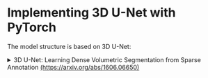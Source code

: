 # Implementing 3D U-Net with PyTorch
The model structure is based on 3D U-Net:  
<details>
  <summary>3D U-Net: Learning Dense Volumetric Segmentation from Sparse Annotation 
    <a href="https://arxiv.org/abs/1606.06650" target="_blank">(https://arxiv.org/abs/1606.06650)</a>
  </summary>

  <img width="90%" height="90%" src="docs/3D U-Net.png">
</details>
